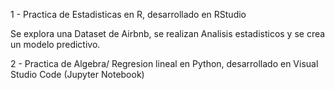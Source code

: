 1 - Practica de Estadisticas en R, desarrollado en RStudio 
</p>Se explora una Dataset de Airbnb, se realizan Analisis estadisticos y se crea un modelo predictivo.

2 - Practica de Algebra/ Regresion lineal en Python, desarrollado en Visual Studio Code (Jupyter Notebook)
